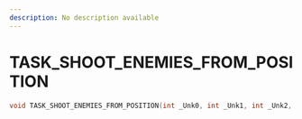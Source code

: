 ```yaml
---
description: No description available 
---
```


# TASK_SHOOT_ENEMIES_FROM_POSITION

```cpp
void TASK_SHOOT_ENEMIES_FROM_POSITION(int _Unk0, int _Unk1, int _Unk2, int _Unk3);
```